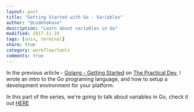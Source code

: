 ```yaml
---
layout: post
title: "Getting Started with Go - Variables"
author: "@codehakase"
description: "Learn about variables in Go"
modified: 2017-11-19
tags: [unix, terminal]
share: true
category: workflow/tools
comments: true
---
```


In the previous article - [Golang - Getting Started](https://dev.to/codehakase/golang---getting-started-16c) on [The Practical Dev](https://dev.to), I wrote an intro to the Go programing language, and how to setup a development environment for your platform.

In this part of the series, we're going to talk about variables in Go, check it out [HERE](https://dev.to/codehakase/getting-started-with-go---variables-aef)
